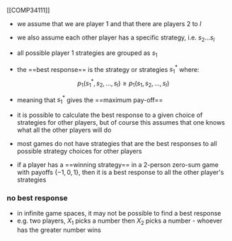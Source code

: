 [[COMP34111]]

- we assume that we are player 1 and that there are players 2 to $l$
- we also assume each other player has a specific strategy, i.e. $s_2...s_l$
- all possible player 1 strategies are grouped as $s_1$
- the ==best response== is the strategy or strategies $s^*_1$ where:
$$p_1(s^*_1,s_2,...,s_l) \geq p_1(s_1,s_2,...,s_l)$$
- meaning that $s^*_1$ gives the ==maximum pay-off==
- it is possible to calculate the best response to a given choice of strategies for other players, but of course this assumes that one knows what all the other players will do
- most games do not have strategies that are the best responses to all possible strategy choices for other players

- if a player has a ==winning strategy== in a 2-person zero-sum game with payoffs $\{-1,0,1\}$, then it is a best response to all the other player's strategies

### no best response
- in infinite game spaces, it may not be possible to find a best response
- e.g. two players, $X_1$ picks a number then $X_2$ picks a number - whoever has the greater number wins